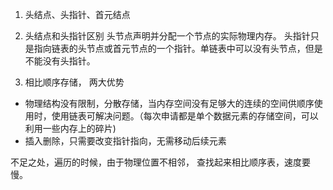 1. 头结点、头指针、首元结点


2. 头结点和头指针区别
头节点声明并分配一个节点的实际物理内存。 头指针只是指向链表的头节点或首元节点的一个指针。单链表中可以没有头节点，但是不能没有头指针。

3. 相比顺序存储， 两大优势
* 物理结构没有限制，分散存储，当内存空间没有足够大的连续的空间供顺序使用时，使用链表可解决问题。（每次申请都是单个数据元素的存储空间，可以利用一些内存上的碎片)
* 插入删除，只需要改变指针指向，无需移动后续元素

不足之处，遍历的时候，由于物理位置不相邻， 查找起来相比顺序表，速度要慢。

